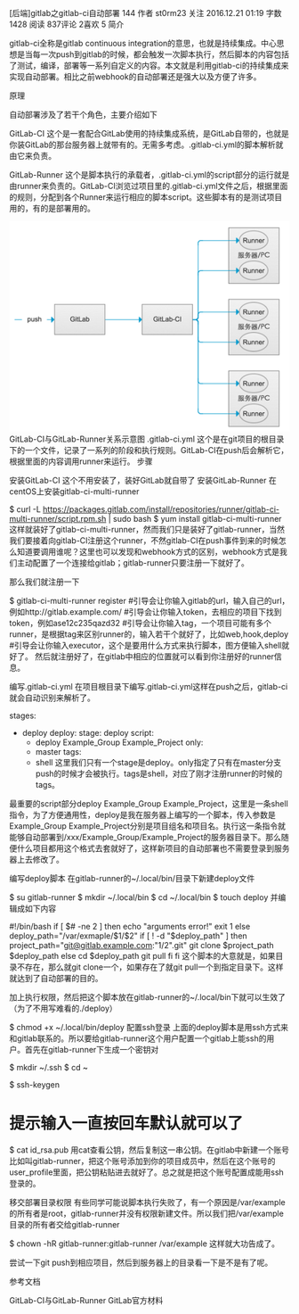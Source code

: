 [后端]gitlab之gitlab-ci自动部署
144  作者 st0rm23 关注
2016.12.21 01:19 字数 1428 阅读 837评论 2喜欢 5
简介

gitlab-ci全称是gitlab continuous integration的意思，也就是持续集成。中心思想是当每一次push到gitlab的时候，都会触发一次脚本执行，然后脚本的内容包括了测试，编译，部署等一系列自定义的内容。本文就是利用gitlab-ci的持续集成来实现自动部署。相比之前webhook的自动部署还是强大以及方便了许多。

原理

自动部署涉及了若干个角色，主要介绍如下

GitLab-CI
这个是一套配合GitLab使用的持续集成系统，是GitLab自带的，也就是你装GitLab的那台服务器上就带有的。无需多考虑。.gitlab-ci.yml的脚本解析就由它来负责。

GitLab-Runner
这个是脚本执行的承载者，.gitlab-ci.yml的script部分的运行就是由runner来负责的。GitLab-CI浏览过项目里的.gitlab-ci.yml文件之后，根据里面的规则，分配到各个Runner来运行相应的脚本script。这些脚本有的是测试项目用的，有的是部署用的。

![GitLab-CI与GitLab-Runner关系示意图](../asserts/gitlab-ci.png)
GitLab-CI与GitLab-Runner关系示意图
.gitlab-ci.yml
这个是在git项目的根目录下的一个文件，记录了一系列的阶段和执行规则。GitLab-CI在push后会解析它，根据里面的内容调用runner来运行。
步骤

安装GitLab-CI
这个不用安装了，装好GitLab就自带了
安装GitLab-Runner
在centOS上安装gitlab-ci-multi-runner

$ curl -L https://packages.gitlab.com/install/repositories/runner/gitlab-ci-multi-runner/script.rpm.sh | sudo bash
$ yum install gitlab-ci-multi-runner
这样就装好了gitlab-ci-multi-runner，然而我们只是装好了gitlab-runner，当然我们要接着向gitlab-CI注册这个runner，不然gitlab-CI在push事件到来的时候怎么知道要调用谁呢？这里也可以发现和webhook方式的区别，webhook方式是我们主动配置了一个连接给gitlab；gitlab-runner只要注册一下就好了。

那么我们就注册一下

$ gitlab-ci-multi-runner register
#引导会让你输入gitlab的url，输入自己的url，例如http://gitlab.example.com/
#引导会让你输入token，去相应的项目下找到token，例如ase12c235qazd32
#引导会让你输入tag，一个项目可能有多个runner，是根据tag来区别runner的，输入若干个就好了，比如web,hook,deploy
#引导会让你输入executor，这个是要用什么方式来执行脚本，图方便输入shell就好了。
然后就注册好了，在gitlab中相应的位置就可以看到你注册好的runner信息。

编写.gitlab-ci.yml
在项目根目录下编写.gitlab-ci.yml这样在push之后，gitlab-ci就会自动识别来解析了。

stages:
- deploy
deploy:
  stage: deploy
  script:
    - deploy Example_Group Example_Project
  only:
    - master
  tags:
    - shell
这里我们只有一个stage是deploy。only指定了只有在master分支push的时候才会被执行。tags是shell，对应了刚才注册runner的时候的tags。

最重要的script部分deploy Example_Group Example_Project，这里是一条shell指令，为了方便通用性，deploy是我在服务器上编写的一个脚本，传入参数是Example_Group Example_Project分别是项目组名和项目名。执行这一条指令就能够自动部署到/xxx/Example_Group/Example_Project的服务器目录下。那么随便什么项目都用这个格式去套就好了，这样新项目的自动部署也不需要登录到服务器上去修改了。

编写deploy脚本
在gitlab-runner的~/.local/bin/目录下新建deploy文件

$ su gitlab-runner
$ mkdir ~/.local/bin
$ cd ~/.local/bin
$ touch deploy
并编辑成如下内容

#!/bin/bash
if [ $# -ne 2 ]
then
      echo "arguments error!"
      exit 1
else
      deploy_path="/var/exmaple/$1/$2"
      if [ ! -d "$deploy_path" ]
      then
              project_path="git@gitlab.example.com:"$1/$2".git"
              git clone $project_path $deploy_path
      else
              cd $deploy_path
              git pull
      fi
fi
这个脚本的大意就是，如果目录不存在，那么就git clone一个，如果存在了就git pull一个到指定目录下。这样就达到了自动部署的目的。

加上执行权限，然后把这个脚本放在gitlab-runner的~/.local/bin下就可以生效了（为了不用写难看的./deploy）

$ chmod +x ~/.local/bin/deploy
配置ssh登录
上面的deploy脚本是用ssh方式来和gitlab联系的。所以要给gitlab-runner这个用户配置一个gitlab上能ssh的用户。首先在gitlab-runner下生成一个密钥对

$ mkdir ~/.ssh
$ cd ~

$ ssh-keygen
# 提示输入一直按回车默认就可以了
$ cat id_rsa.pub
用cat查看公钥，然后复制这一串公钥。在gitlab中新建一个账号比如叫gitlab-runner，把这个账号添加到你的项目成员中，然后在这个账号的user_profile里面，把公钥粘贴进去就好了。总之就是把这个账号配置成能用ssh登录的。

移交部署目录权限
有些同学可能说脚本执行失败了，有一个原因是/var/example的所有者是root，gitlab-runner并没有权限新建文件。所以我们把/var/example目录的所有者交给gitlab-runner

$ chown -hR gitlab-runner:gitlab-runner /var/example
这样就大功告成了。

尝试一下git push到相应项目，然后到服务器上的目录看一下是不是有了呢。

参考文档

GitLab-CI与GitLab-Runner
GitLab官方材料